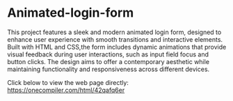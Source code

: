 # Animated-login-form

This project features a sleek and modern animated login form, designed to enhance user experience with smooth transitions and interactive elements. Built with HTML and CSS,the form includes dynamic animations that provide visual feedback during user interactions, such as input field focus and button clicks. The design aims to offer a contemporary aesthetic while maintaining functionality and responsiveness across different devices.

Click below to view the web page directly:
https://onecompiler.com/html/42qafq6er
